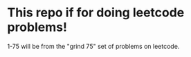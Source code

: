 # This repo if for doing leetcode problems!
1-75 will be from the "grind 75" set of problems on leetcode.